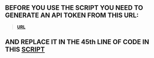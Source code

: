 ## BEFORE YOU USE THE SCRIPT YOU NEED TO GENERATE AN API TOKEN FROM THIS URL:
> **<a href='https://developer.clashofclans.com/#/new-key'>URL</a>**

## AND REPLACE IT IN THE 45th LINE OF CODE IN THIS <a href='https://github.com/new92/Supercell/blob/main/ClashRoyale/RoyaleInfo.py'>SCRIPT</a>
